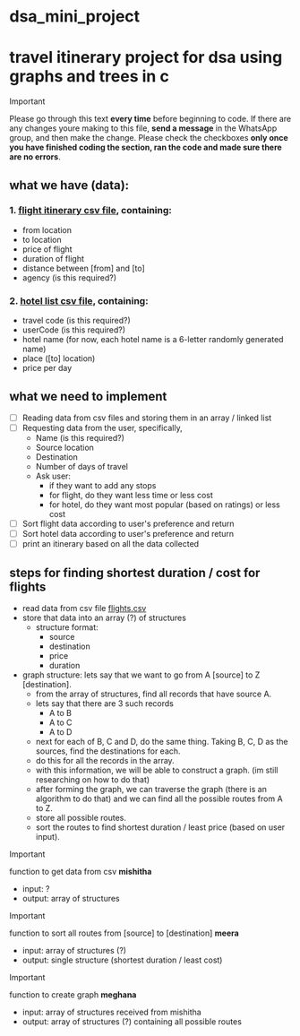 # dsa_mini_project
# travel itinerary project for dsa using graphs and trees in c

> [!IMPORTANT]
> Please go through this text **every time** before beginning to code. If there are any changes youre making to this file, **send a message** in the WhatsApp group, and then make the change. Please check the checkboxes **only once you have finished coding the section, ran the code and made sure there are no errors**.

## what we have (data):
### 1. [flight itinerary csv file](./flights.csv), containing:
- from location
- to location
- price of flight
- duration of flight
- distance between [from] and [to]
- agency (is this required?)

### 2. [hotel list csv file](./hotels.csv), containing:
- travel code (is this required?)
- userCode (is this required?)
- hotel name (for now, each hotel name is a 6-letter randomly generated name)
- place ([to] location)
- price per day

## what we need to implement

- [ ] Reading data from csv files and storing them in an array / linked list
- [ ] Requesting data from the user, specifically,
  - Name (is this required?)
  - Source location
  - Destination
  - Number of days of travel
  - Ask user:
    - if they want to add any stops
    - for flight, do they want less time or less cost
    - for hotel, do they want most popular (based on ratings) or less cost
- [ ] Sort flight data according to user's preference and return
- [ ]  Sort hotel data according to user's preference and return
- [ ]   print an itinerary based on all the data collected

## steps for finding shortest duration / cost for flights

- read data from csv file [flights.csv](./flights.csv)
- store that data into an array (?) of structures
  - structure format:
    - source 
    - destination
    - price
    - duration
- graph structure:
  lets say that we want to go from A [source] to Z [destination].
  - from the array of structures, find all records that have source A.
  - lets say that there are 3 such records
    - A to B
    - A to C
    - A to D
  - next for each of B, C and D, do the same thing. Taking B, C, D as the sources, find the destinations for each.
  - do this for all the records in the array.
  - with this information, we will be able to construct a graph. (im still researching on how to do that)
  - after forming the graph, we can traverse the graph (there is an algorithm to do that) and we can find all the possible routes from A to Z.
  - store all possible routes.
  - sort the routes to find shortest duration / least price (based on user input).


> [!IMPORTANT]
> function to get data from csv **mishitha**
- input: ?
- output: array of structures

> [!IMPORTANT]
> function to sort all routes from [source] to [destination] **meera**
- input: array of structures (?)
- output: single structure (shortest duration / least cost)

> [!IMPORTANT]
> function to create graph **meghana**
- input: array of structures received from mishitha
- output: array of structures (?) containing all possible routes

